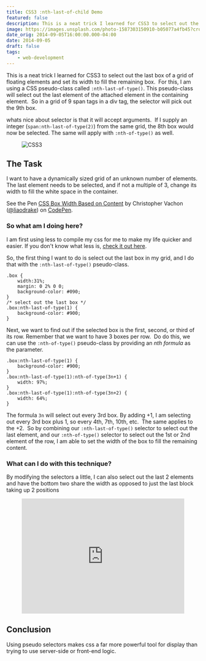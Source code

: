 ```yaml
---
title: CSS3 :nth-last-of-child Demo
featured: false
description: This is a neat trick I learned for CSS3 to select out the last box of a grid off loading elements and set its width to fill the remaining box.  For this, I amusing a CSS pseudo-class called :nth-last-of-type(). This pseudo-class will select out the last element of the attached element in the containing element. So in a grid of 9 span tags in a div tag, the selector will pick out the the box.whats nice about selector is that it will accept arguments.
image: https://images.unsplash.com/photo-1587303150910-b05077a4fb45?crop=entropy&cs=tinysrgb&fit=max&fm=jpg&ixid=MXwxMTc3M3wwfDF8c2VhcmNofDE5fHxOZXdzcGFwZXIlMjBwcmludHxlbnwwfHx8&ixlib=rb-1.2.1&q=80&w=2000
date_orig: 2014-09-05T16:00:00.000-04:00
date: 2014-09-05
draft: false
tags:
    - web-development
---
```


This is a neat trick I learned for CSS3 to select out the last box of a grid of floating elements and set its width to fill the remaining box.  For this, I am using a CSS pseudo-class called `:nth-last-of-type()`. This pseudo-class will select out the last element of the attached element in the containing element.  So in a grid of 9 span tags in a div tag, the selector will pick out the 9th box.

whats nice about selector is that it will accept arguments.  If I supply an integer (`span:nth-last-of-type(2)`) from the same grid, the 8th box would now be selected. The same will apply with `:nth-of-type()` as well.

<figure class="kg-card kg-image-card"><img src="https://s3.amazonaws.com/christophervachon/articles/banner_css.jpg" class="kg-image" alt="CSS3" loading="lazy"></figure>

## The Task

I want to have a dynamically sized grid of an unknown number of elements. The last element needs to be selected, and if not a multiple of 3, change its width to fill the white space in the container.

See the Pen [CSS Box Width Based on Content](http://codepen.io/liaodrake/pen/nkAoJ/) by Christopher Vachon ([@liaodrake](http://codepen.io/liaodrake)) on [CodePen](http://codepen.io/).

### So what am I doing here?

I am first using less to compile my css for me to make my life quicker and easier. If you don't know what less is, [check it out here](http://lesscss.org/).

So, the first thing I want to do is select out the last box in my grid, and I do that with the `:nth-last-of-type()` pseudo-class.

```
.box {
    width:31%;
    margin: 0 2% 0 0;
    background-color: #090;
}
/* select out the last box */
.box:nth-last-of-type(1) {
    background-color: #900;
}
```

Next, we want to find out if the selected box is the first, second, or third of its row. Remember that we want to have 3 boxes per row.  Do do this, we can use the `:nth-of-type()` pseudo-class by providing an _nth formula_ as the parameter.

```
.box:nth-last-of-type(1) {
    background-color: #900;
}
.box:nth-last-of-type(1):nth-of-type(3n+1) {
    width: 97%;
}
.box:nth-last-of-type(1):nth-of-type(3n+2) {
    width: 64%;
}
```

The formula `3n` will select out every 3rd box. By adding +1, I am selecting out every 3rd box plus 1, so every 4th, 7th, 10th, etc.  The same applies to the +2.  So by combining our `:nth-last-of-type()` selector to select out the last element, and our `:nth-of-type()` selector to select out the 1st or 2nd element of the row, I am able to set the width of the box to fill the remaining content.

### What can I do with this technique?

By modifying the selectors a little, I can also select out the last 2 elements and have the bottom two share the width as opposed to just the last block taking up 2 positions

<figure class="kg-card kg-embed-card"><iframe id="cp_embed_urwHy" src="https://codepen.io/liaodrake/embed/preview/urwHy?height=300&amp;slug-hash=urwHy&amp;default-tabs=css,result&amp;host=https://codepen.io" title="CSS Box Width Based on Content 2" scrolling="no" frameborder="0" height="300" allowtransparency="true" class="cp_embed_iframe" style="width: 100%; overflow: hidden;"></iframe></figure>

## Conclusion

Using pseudo selectors makes css a far more powerful tool for display than trying to use server-side or front-end logic.
